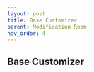 ```yaml
---
layout: post
title: Base Customizer
parent: Modification Room
nav_order: 4
---
```

**Base Customizer**
---